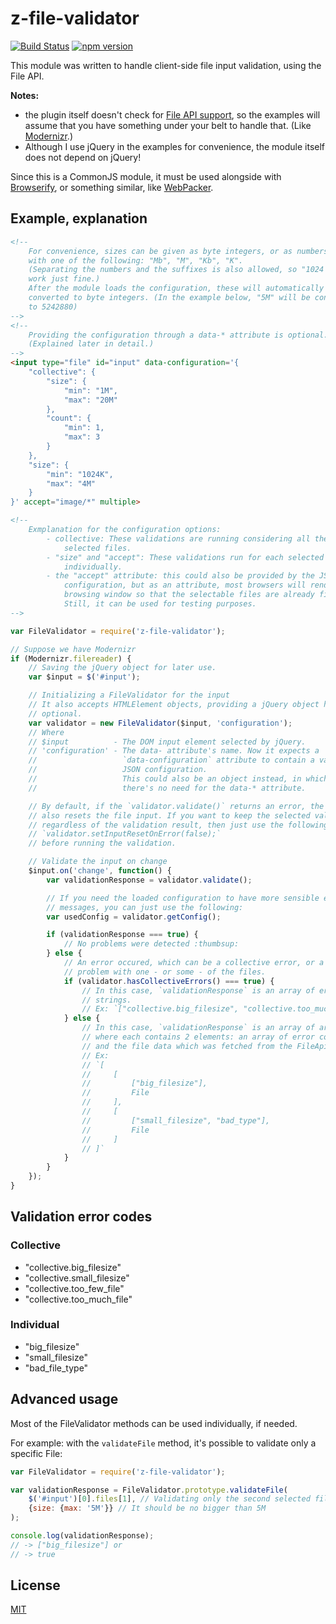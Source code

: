 # z-file-validator
[![Build Status](https://travis-ci.org/ZeeCoder/z-file-validator.svg?branch=master)](https://travis-ci.org/ZeeCoder/z-file-validator)
[![npm version](https://badge.fury.io/js/z-file-validator.svg)](http://badge.fury.io/js/z-file-validator)

This module was written to handle client-side file input validation, using the
File API.

**Notes:**

 - the plugin itself doesn't check for [File API support](http://caniuse.com/#feat=fileapi),
so the examples will assume that you have something under your belt to handle
that. (Like [Modernizr](http://modernizr.com).)
 - Although I use jQuery in the examples for convenience, the module itself does
 not depend on jQuery!

Since this is a CommonJS module, it must be used alongside with [Browserify](http://browserify.org/), or
something similar, like [WebPacker](http://webpack.github.io/).

## Example, explanation
```html
<!--
    For convenience, sizes can be given as byte integers, or as numbers suffixed
    with one of the following: "Mb", "M", "Kb", "K".
    (Separating the numbers and the suffixes is also allowed, so "1024 K" will
    work just fine.)
    After the module loads the configuration, these will automatically be
    converted to byte integers. (In the example below, "5M" will be converted
    to 5242880)
-->
<!--
    Providing the configuration through a data-* attribute is optional.
    (Explained later in detail.)
-->
<input type="file" id="input" data-configuration='{
    "collective": {
        "size": {
            "min": "1M",
            "max": "20M"
        },
        "count": {
            "min": 1,
            "max": 3
        }
    },
    "size": {
        "min": "1024K",
        "max": "4M"
    }
}' accept="image/*" multiple>

<!--
    Exmplanation for the configuration options:
        - collective: These validations are running considering all the
            selected files.
        - "size" and "accept": These validations run for each selected file
            individually.
        - the "accept" attribute: this could also be provided by the JSON
            configuration, but as an attribute, most browsers will render the
            browsing window so that the selectable files are already filtered.
            Still, it can be used for testing purposes.
-->
```

```js
var FileValidator = require('z-file-validator');

// Suppose we have Modernizr
if (Modernizr.filereader) {
    // Saving the jQuery object for later use.
    var $input = $('#input');

    // Initializing a FileValidator for the input
    // It also accepts HTMLElement objects, providing a jQuery object here  is
    // optional.
    var validator = new FileValidator($input, 'configuration');
    // Where
    // $input          - The DOM input element selected by jQuery.
    // 'configuration' - The data- attribute's name. Now it expects a
    //                   `data-configuration` attribute to contain a valid
    //                   JSON configuration.
    //                   This could also be an object instead, in which case
    //                   there's no need for the data-* attribute.

    // By default, if the `validator.validate()` returns an error, the validator
    // also resets the file input. If you want to keep the selected value
    // regardless of the validation result, then just use the following:
    // `validator.setInputResetOnError(false);`
    // before running the validation.

    // Validate the input on change
    $input.on('change', function() {
        var validationResponse = validator.validate();

        // If you need the loaded configuration to have more sensible error
        // messages, you can just use the following:
        var usedConfig = validator.getConfig();

        if (validationResponse === true) {
            // No problems were detected :thumbsup:
        } else {
            // An error occured, which can be a collective error, or a specific
            // problem with one - or some - of the files.
            if (validator.hasCollectiveErrors() === true) {
                // In this case, `validationResponse` is an array of error code
                // strings.
                // Ex: `["collective.big_filesize", "collective.too_much_file"]`
            } else {
                // In this case, `validationResponse` is an array of arrays,
                // where each contains 2 elements: an array of error codes,
                // and the file data which was fetched from the FileApi.
                // Ex:
                // `[
                //     [
                //         ["big_filesize"],
                //         File
                //     ],
                //     [
                //         ["small_filesize", "bad_type"],
                //         File
                //     ]
                // ]`
            }
        }
    });
}
```

## Validation error codes

### Collective
 - "collective.big_filesize"
 - "collective.small_filesize"
 - "collective.too_few_file"
 - "collective.too_much_file"

### Individual
 - "big_filesize"
 - "small_filesize"
 - "bad_file_type"

## Advanced usage

Most of the FileValidator methods can be used individually, if needed.

For example: with the `validateFile` method, it's possible to validate only a
specific File:

```js
var FileValidator = require('z-file-validator');

var validationResponse = FileValidator.prototype.validateFile(
    $('#input')[0].files[1], // Validating only the second selected file
    {size: {max: '5M'}} // It should be no bigger than 5M
);

console.log(validationResponse);
// -> ["big_filesize"] or
// -> true
```

## License
[MIT](LICENSE)
